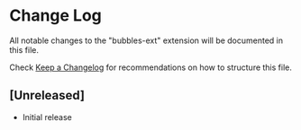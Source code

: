 # Change Log

All notable changes to the "bubbles-ext" extension will be documented in this file.

Check [Keep a Changelog](http://keepachangelog.com/) for recommendations on how to structure this file.

## [Unreleased]

- Initial release